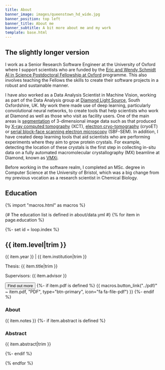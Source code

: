 ```yaml
---
title: About
banner_image: images/queenstown_hd_wide.jpg
banner_position: top left
banner_title: About me
banner_subtitle: A bit more about me and my work
template: base.html
---
```



<section class="mb-5">

## The slightly longer version

I work as a Senior Research Software Engineer at the University of Oxford where I support scientists who are funded by the [Eric and Wendy Schmidt AI in Science Postdoctoral Fellowship at Oxford][schmidt] programme. This also involves teaching the Fellows the skills to create their software projects in a robust and sustainable manner. 

I have also worked as a Data Analysis Scientist in Machine Vision, working as part of the Data Analysis group at [Diamond Light Source][dls-link], South Oxfordshire, UK. My work there made use of deep learning, particularly convolutional neural networks, to create tools that help scientists who work at Diamond as well as those who visit as facility users. One of the main areas is [segmentation][segment] of 3-dimensional image data such as that produced by [X-ray computed tomography][xray-ct] (XCT), [electron cryo-tomography][ect] (cryoET) or [serial block-face scanning electron microscopy][sbf] (SBF-SEM). In addition, I have created deep learning tools that aid scientists who are performing experiments where they aim to grow protein crystals. For example, detecting the location of these crystals is the first step in collecting in-situ data on a fully automated macromolecular crystallography (MX) beamline at Diamond, known as [VMXi][vmxi-link].

Before working in the software realm, I completed an MSc. degree in Computer Science at the University of Bristol, which was a big change from my previous vocation as a research scientist in Chemical Biology. 


<section class="mb-5">

## Education

{% import "macros.html" as macros %}

{# The education list is defined in about/data.yml #}
{% for item in page.education %}

<div class="mb-3">
{%- set id = loop.index %}
<h2 class="fs-4 mb-1">
  {{ item.level|trim }}
</h2>
<p class="mb-1">
  <span class="text-muted">{{ item.year }}</span>
  |
  {{ item.institution|trim }}
</p>
<p class="mb-1 text-muted fs-6">
  Thesis: {{ item.title|trim }}
</p>
<p class="mb-1 text-muted fs-6">
  Supervisors: {{ item.advisor }}
</p>
<button class="btn btn-secondary btn-sm me-1 mb-2" type="button"
    data-bs-toggle="collapse" data-bs-target="#collapse-abstract-{{ id }}"
    aria-expanded="false" aria-controls="collapse-abstract-{{ id }}">
  Find out more <i class="fa fa-chevron-circle-down ms-1" aria-hidden="true"></i>
</button>
{%- if item.pdf is defined %}
  {{ macros.button_link("../pdf/" ~ item.pdf, "PDF", type="btn-primary", icon="fa fa-file-pdf") }}
{%- endif %}
<div id="collapse-abstract-{{ id }}" class="collapse paper-info mt-2 overflow-hidden">
  <h3 class="">About</h3>
  {{ item.notes }}
{%- if item.abstract is defined %}
  <h3 class="">Abstract</h3>
  <p>{{ item.abstract|trim }}</p>
{%- endif %}
</div>
</div>

{% endfor %}

</section>


[schmidt]: https://saiis.web.ox.ac.uk/
[dls-link]: https://www.diamond.ac.uk
[segment]: https://en.wikipedia.org/wiki/Image_segmentation
[xray-ct]: https://www.diamond.ac.uk/Instruments/Techniques/Imaging/Tomography.html
[ect]: https://en.wikipedia.org/wiki/Electron_cryotomography
[sbf]: https://en.wikipedia.org/wiki/Serial_block-face_scanning_electron_microscopy
[vmxi-link]: https://www.diamond.ac.uk/Instruments/Mx/VMXi.html
